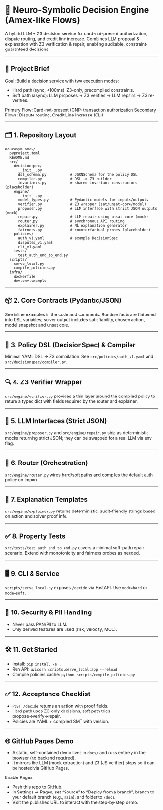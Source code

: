 # 🧠 Neuro-Symbolic Decision Engine (Amex-like Flows)

A hybrid LLM + Z3 decision service for card-not-present authorization, dispute routing, and credit line increase. Combines LLM proposal & explanation with Z3 verification & repair, enabling auditable, constraint-guaranteed decisions.

---

## 🎯 Project Brief

Goal: Build a decision service with two execution modes:
- Hard path (sync, <100ms): Z3-only, precompiled constraints.
- Soft path (async): LLM proposes → Z3 verifies → LLM repairs → Z3 re-verifies.

Primary Flow: Card-not-present (CNP) transaction authorization
Secondary Flows: Dispute routing, Credit Line Increase (CLI)

---

## 🗂️ 1. Repository Layout

```
neurosym-amex/
  pyproject.toml
  README.md
  src/
    decisionspec/
      __init__.py
      dsl_schema.py           # JSONSchema for the policy DSL
      compiler.py             # DSL -> Z3 builder
      invariants.py           # shared invariant constructors (placeholder)
    engine/
      __init__.py
      model_types.py          # Pydantic models for inputs/outputs
      verifier.py             # Z3 wrapper (sat/unsat-core/model)
      proposer.py             # LLM interface with strict JSON outputs (mock)
      repair.py               # LLM repair using unsat core (mock)
      router.py               # synchronous API routing
      explainer.py            # NL explanation generator
      fairness.py             # counterfactual probes (placeholder)
    policies/
      auth_v1.yaml            # example DecisionSpec
      disputes_v1.yaml
      cli_v1.yaml
    tests/
      test_auth_end_to_end.py
  scripts/
    serve_local.py
    compile_policies.py
  infra/
    dockerfile
    dev.env.example
```

---

## 📦 2. Core Contracts (Pydantic/JSON)

See inline examples in the code and comments. Runtime facts are flattened into DSL variables; solver output includes satisfiability, chosen action, model snapshot and unsat core.

---

## 📝 3. Policy DSL (DecisionSpec) & Compiler

Minimal YAML DSL → Z3 compilation. See `src/policies/auth_v1.yaml` and `src/decisionspec/compiler.py`.

---

## 🔍 4. Z3 Verifier Wrapper

`src/engine/verifier.py` provides a thin layer around the compiled policy to return a typed dict with fields required by the router and explainer.

---

## 🤖 5. LLM Interfaces (Strict JSON)

`src/engine/proposer.py` and `src/engine/repair.py` ship as deterministic mocks returning strict JSON; they can be swapped for a real LLM via env flag.

---

## 🔁 6. Router (Orchestration)

`src/engine/router.py` wires hard/soft paths and compiles the default auth policy on import.

---

## 💬 7. Explanation Templates

`src/engine/explainer.py` returns deterministic, audit-friendly strings based on action and solver proof info.

---

## ✅ 8. Property Tests

`src/tests/test_auth_end_to_end.py` covers a minimal soft-path repair scenario. Extend with monotonicity and fairness probes as needed.

---

## 🖥️ 9. CLI & Service

`scripts/serve_local.py` exposes `/decide` via FastAPI. Use `mode=hard` or `mode=soft`.

---

## 🔐 10. Security & PII Handling

- Never pass PAN/PII to LLM.
- Only derived features are used (risk, velocity, MCC).

---

## 🛠️ 11. Get Started

- Install: `pip install -e .`
- Run API: `uvicorn scripts.serve_local:app --reload`
- Compile policies cache: `python scripts/compile_policies.py`

---

## ✅ 12. Acceptance Checklist

- `POST /decide` returns an action with proof fields.
- Hard path uses Z3-only decisions; soft path tries propose→verify→repair.
- Policies are YAML + compiled SMT with version.

---

## 🌐 GitHub Pages Demo

- A static, self-contained demo lives in `docs/` and runs entirely in the browser (no backend required).
- It mirrors the LLM (mock extraction) and Z3 (JS verifier) steps so it can be hosted via GitHub Pages.

Enable Pages:
- Push this repo to GitHub.
- In Settings → Pages, set “Source” to “Deploy from a branch”, branch to your default branch (e.g., `main`), and folder to `/docs`.
- Visit the published URL to interact with the step-by-step demo.
